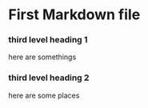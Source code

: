 # First Markdown file

### third level heading 1
here are somethings
### third level heading 2
here are some places
